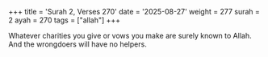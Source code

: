 +++
title = 'Surah 2, Verses 270'
date = '2025-08-27'
weight = 277
surah = 2
ayah = 270
tags = ["allah"]
+++

Whatever charities you give or vows you make are surely known to Allah. And the wrongdoers will have no helpers.